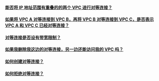 #### [能否将 IP 地址范围有重叠的的两个 VPC 进行对等连接？](/document/product/215/12480)
#### [如果将 VPC A 对等连接到 VPC B，再将 VPC B 对等连接到 VPC C，是否表示 VPC A 和 VPC C 已经对等连接？](/document/product/215/12477)
#### [对等连接是否设有带宽限制？](/document/product/215/12479)
#### [如果我删除我这边的对等连接，另一边还能访问我的 VPC 吗？](/document/product/215/12478)
#### [如何创建对等连接？](/document/product/215/12475)
#### [如何拒绝对等连接？](/document/product/215/12476)
